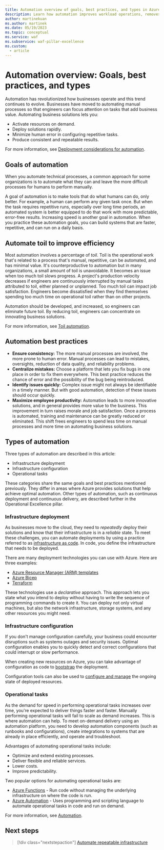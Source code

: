 ```yaml
---
title: Automation overview of goals, best practices, and types in Azure
description: Learn how automation improves workload operations, removes risks associated with manual processes, and lets engineers focus on tasks that add business value.
author: martinekuan
ms.author: martinek
ms.date: 05/19/2023
ms.topic: conceptual
ms.service: waf
ms.subservice: waf-pillar-excellence
ms.custom:
  - article
---
```


# Automation overview: Goals, best practices, and types

Automation has revolutionized how businesses operate and this trend continues to evolve. Businesses have moved to automating manual processes so that engineers can focus attention on tasks that add business value. Automating business solutions lets you:

- Activate resources on demand.
- Deploy solutions rapidly.
- Minimize human error in configuring repetitive tasks.
- Produce consistent and repeatable results.

For more information, see [Deployment considerations for automation](./release-engineering-cd.md#automation).

## Goals of automation

When you automate technical processes, a common approach for some organizations is to automate what they can and leave the more difficult processes for humans to perform manually.

A goal of automation is to make tools that do what humans can do, only better. For example, a human can perform any given task once. But when the task requires repetitive runs, especially over long time periods, an automated system is better equipped to do that work with more predictable, error-free results. Increasing speed is another goal in automation. When you practice these automation goals, you can build systems that are faster, repetitive, and can run on a daily basis.

## Automate toil to improve efficiency

Most automation involves a percentage of *toil*. Toil is the operational work that's related to a process that's manual, repetitive, can be automated, and has minimal value. It's counterproductive to automation but in many organizations, a small amount of toil is unavoidable. It becomes an issue when too much toil slows progress. A project's production velocity decreases if engineers are continuously interrupted by manual tasks attributed to toil, either planned or unplanned. Too much toil can impact job satisfaction. Engineers become dissatisfied when they find themselves spending too much time on operational toil rather than on other projects.

Automation should be developed, and increased, so engineers can eliminate future toil. By reducing toil, engineers can concentrate on innovating business solutions.

For more information, see [Toil automation](https://www.coursera.org/lecture/developing-a-google-sre-culture/toil-automation-BpNqj).

## Automation best practices

- **Ensure consistency:** The more manual processes are involved, the more prone to human error. Manual processes can lead to mistakes, oversights, reduction of data quality, and reliability problems.
- **Centralize mistakes:** Choose a platform that lets you fix bugs in one place in order to fix them everywhere. This best practice reduces the chance of error and the possibility of the bug being reintroduced.
- **Identify issues quickly:** Complex issue might not always be identifiable in a timely manner. But with good automation, detection of these issues should occur quickly.
- **Maximize employee productivity:** Automation leads to more innovative solutions, and in general provides more value to the business. This improvement in turn raises morale and job satisfaction. Once a process is automated, training and maintenance can be greatly reduced or eliminated. This shift frees engineers to spend less time on manual processes and more time on automating business solutions.

## Types of automation

Three types of automation are described in this article:

- Infrastructure deployment
- Infrastructure configuration
- Operational tasks

These categories share the same goals and best practices mentioned previously. They differ in areas where Azure provides solutions that help achieve optimal automation. Other types of automation, such as continuous deployment and continuous delivery, are described further in the Operational Excellence pillar.

### Infrastructure deployment

As businesses move to the cloud, they need to *repeatedly* deploy their solutions and know that their infrastructure is in a *reliable* state. To meet these challenges, you can automate deployments by using a practice referred to as [infrastructure as code](./automation-infrastructure.md). In code, you define the infrastructure that needs to be deployed.

There are many deployment technologies you can use with Azure. Here are three examples:

- [Azure Resource Manager (ARM) templates](./automation-infrastructure.md#automate-deployments-with-arm-templates)
- [Azure Bicep](/azure/azure-resource-manager/bicep/)
- [Terraform](./automation-infrastructure.md#automate-deployments-with-terraform)

These technologies use a *declarative* approach. This approach lets you state what you intend to deploy without having to write the sequence of programming commands to create it. You can deploy not only virtual machines, but also the network infrastructure, storage systems, and any other resources you might need.

### Infrastructure configuration

If you don't manage configuration carefully, your business could encounter disruptions such as systems outages and security issues. Optimal configuration enables you to quickly detect and correct configurations that could interrupt or slow performance.

When creating new resources on Azure, you can take advantage of configuration as code to [bootstrap](./automation-configuration.md#bootstrap-automation) the deployment.

Configuration tools can also be used to [configure and manage](./automation-configuration.md#configuration-management) the ongoing state of deployed resources.

### Operational tasks

As the demand for speed in performing operational tasks increases over time, you're expected to deliver things faster and faster. Manually performing operational tasks will fail to scale as demand increases. This is where automation can help. To meet on-demand delivery using an automation platform, you need to develop automation components (such as runbooks and configurations), create integrations to systems that are already in place efficiently, and operate and troubleshoot.

Advantages of automating operational tasks include:

- Optimize and extend existing processes.
- Deliver flexible and reliable services.
- Lower costs.
- Improve predictability.

Two popular options for automating operational tasks are:

- [Azure Functions](./automation-tasks.md#azure-functions) - Run code without managing the underlying infrastructure on where the code is run.
- [Azure Automation](./automation-tasks.md#azure-automation) - Uses programming and scripting language to automate operational tasks in code and run on demand.

For more information, see [Automation](./automation-tasks.md).

## Next steps

> [!div class="nextstepaction"]
> [Automate repeatable infrastructure](./automation-infrastructure.md)
